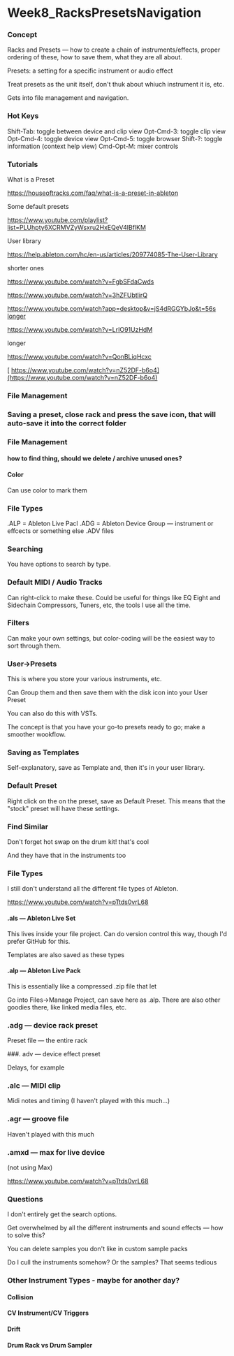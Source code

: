 # Week8_RacksPresetsNavigation




### Concept


Racks and Presets — how to create a chain of instruments/effects, proper ordering of these, how to save them, what they are all about.

Presets: a setting for a specific instrument or audio effect

Treat presets as the unit itself, don't thuk about whiuch instrument it is, etc.


Gets into file management and navigation.



### Hot Keys

Shift-Tab: toggle between device and clip view
Opt-Cmd-3: toggle clip view
Opt-Cmd-4: toggle device view
Opt-Cmd-5: toggle browser
Shift-?: toggle information (context help view)
Cmd-Opt-M: mixer controls

### Tutorials

What is a Preset

[https://houseoftracks.com/faq/what-is-a-preset-in-ableton
](https://houseoftracks.com/faq/what-is-a-preset-in-ableton)

Some default presets

[https://www.youtube.com/playlist?list=PLUhpty6XCRMVZyWsxru2HxEQeV4lBflKM
](https://www.youtube.com/playlist?list=PLUhpty6XCRMVZyWsxru2HxEQeV4lBflKM)

User library

[https://help.ableton.com/hc/en-us/articles/209774085-The-User-Library
]()

shorter ones


[https://www.youtube.com/watch?v=FgbSFdaCwds
](https://www.youtube.com/watch?v=FgbSFdaCwds)


[https://www.youtube.com/watch?v=3hZFUbtlirQ
]()


[https://www.youtube.com/watch?app=desktop&v=jS4dRGGYbJo&t=56s
longer
](https://www.youtube.com/watch?app=desktop&v=jS4dRGGYbJo&t=56s)

[https://www.youtube.com/watch?v=LrIO91UzHdM
]()


longer

[https://www.youtube.com/watch?v=QonBLiqHcxc
]()

[
https://www.youtube.com/watch?v=nZ52DF-b6o4](https://www.youtube.com/watch?v=nZ52DF-b6o4)


### File Management


### Saving a preset, close rack and press the save icon, that will auto-save it into the correct folder

### File Management

#### how to find thing, should we delete / archive unused ones?

#### Color

Can use color to mark them

### File Types

.ALP = Ableton Live Pacl
.ADG = Ableton Device Group — instrument or effcects or something else
.ADV files


### Searching

You have options to search by type.

### Default MIDI / Audio Tracks

Can right-click to make these. Could be useful for things like EQ Eight and Sidechain Compressors, Tuners, etc, the tools I use all the time.

### Filters

Can make your own settings, but color-coding will be the easiest way to sort through them.


### User->Presets

This is where you store your various instruments, etc.

Can Group them and then save them with the disk icon into your User Preset

You can also do this with VSTs.

The concept is that you have your go-to presets ready to go; make a smoother wookflow.


### Saving as Templates

Self-explanatory, save as Template and, then it's in your user library. 

### Default Preset

Right click on the on the preset, save as Default Preset. This means that the "stock" preset will have these settings.

### Find Similar

Don't forget hot swap on the drum kit! that's cool

And they have that in the instruments too

### File Types

I still don't understand all the different file types of Ableton.

[https://www.youtube.com/watch?v=pTtds0vrL68
](https://www.youtube.com/watch?v=pTtds0vrL68)


#### .als — Ableton Live Set

This lives inside your file project. Can do version control this way, though I'd prefer GitHub for this.

Templates are also saved as these types

#### .alp — Ableton Live Pack

This is essentially like a compressed .zip file that let

Go into Files->Manage Project, can save here as .alp. There are also other goodies there, like linked media files, etc.


### .adg — device rack preset

Preset file — the entire rack

###. adv — device effect preset

Delays, for example

### .alc — MIDI clip

Midi notes and timing (I haven't played with this much...)

### .agr — groove file

Haven't played with this much

### .amxd — max for live device

(not using Max)


[https://www.youtube.com/watch?v=pTtds0vrL68
](https://www.youtube.com/watch?v=pTtds0vrL68)


### Questions

I don't entirely get the search options.

Get overwhelmed by all the different instruments and sound effects — how to solve this?

You can delete samples you don't like in custom sample packs


Do I cull the instruments somehow? Or the samples? That seems tedious



### Other Instrument Types - maybe for another day?

#### Collision

#### CV Instrument/CV Triggers

#### Drift

#### Drum Rack vs Drum Sampler




